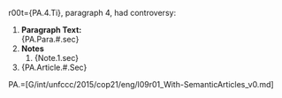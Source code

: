 r00t={PA.4.Ti}, paragraph 4, had controversy:<ol><li><b>Paragraph Text:</b><br>{PA.Para.#.sec}<li><b>Notes</b><ol><li>{Note.1.sec}</li></ol><li>{PA.Article.#.Sec}</ol>

PA.=[G/int/unfccc/2015/cop21/eng/l09r01_With-SemanticArticles_v0.md]